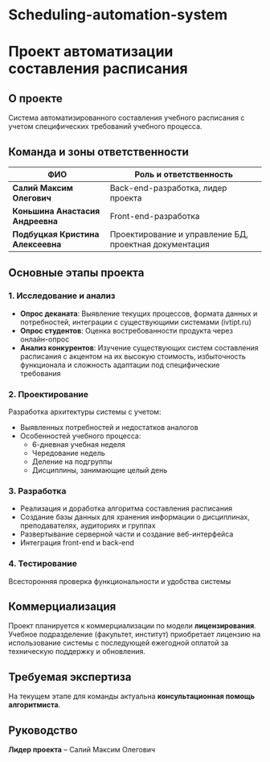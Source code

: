 # Scheduling-automation-system
# Проект автоматизации составления расписания

## О проекте
Система автоматизированного составления учебного расписания с учетом специфических требований учебного процесса.

## Команда и зоны ответственности

| ФИО | Роль и ответственность |
|-----|-----------------------|
| **Салий Максим Олегович** | Back-end-разработка, лидер проекта |
| **Коньшина Анастасия Андреевна** | Front-end-разработка |
| **Подбуцкая Кристина Алексеевна** | Проектирование и управление БД, проектная документация |

## Основные этапы проекта

### 1. Исследование и анализ
- **Опрос деканата**: Выявление текущих процессов, формата данных и потребностей, интеграции с существующими системами (ivtipt.ru)
- **Опрос студентов**: Оценка востребованности продукта через онлайн-опрос
- **Анализ конкурентов**: Изучение существующих систем составления расписания с акцентом на их высокую стоимость, избыточность функционала и сложность адаптации под специфические требования

### 2. Проектирование
Разработка архитектуры системы с учетом:
- Выявленных потребностей и недостатков аналогов
- Особенностей учебного процесса:
  - 6-дневная учебная неделя
  - Чередование недель
  - Деление на подгруппы
  - Дисциплины, занимающие целый день

### 3. Разработка
- Реализация и доработка алгоритма составления расписания
- Создание базы данных для хранения информации о дисциплинах, преподавателях, аудиториях и группах
- Развертывание серверной части и создание веб-интерфейса
- Интеграция front-end и back-end

### 4. Тестирование
Всесторонняя проверка функциональности и удобства системы

## Коммерциализация
Проект планируется к коммерциализации по модели **лицензирования**. Учебное подразделение (факультет, институт) приобретает лицензию на использование системы с последующей ежегодной оплатой за техническую поддержку и обновления.

## Требуемая экспертиза
На текущем этапе для команды актуальна **консультационная помощь алгоритмиста**.

## Руководство
**Лидер проекта** – Салий Максим Олегович
